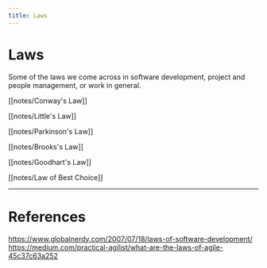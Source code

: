 ```yaml
---
title: Laws
---
```


# Laws

Some of the laws we come across in software development, project and people management, or work in general.

[[notes/Conway's Law]]

[[notes/Little's Law]]

[[notes/Parkinson's Law]]

[[notes/Brooks's Law]]

[[notes/Goodhart's Law]]

[[notes/Law of Best Choice]]

---
# References
https://www.globalnerdy.com/2007/07/18/laws-of-software-development/
https://medium.com/practical-agilist/what-are-the-laws-of-agile-45c37c63a252
